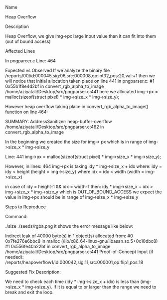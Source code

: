 
Name

Heap Overflow

Description

Heap Overflow, we give img->px large input value than it can fit into them (out of bound access)

Affected Lines

In pngparcer.c Line: 464

Expected vs Observed If we analyze the binary file /reports/00/id:000045,sig:06,src:000008,op:int32,pos:20,val:+1 then we will notice that initial allocation taken place on line 441 in pngparser.c: #1 0x55b1f8e4d2bf in convert_rgb_alpha_to_image /home/aziyatali/Desktop/src/pngparser.c:441 here we allocated img->px = malloc(sizeof(struct pixel) * img->size_x * img->size_y);

However heap overflow taking place in convert_rgb_alpha_to_image() function on line 464:

SUMMARY: AddressSanitizer: heap-buffer-overflow /home/aziyatali/Desktop/src/pngparser.c:462 in convert_rgb_alpha_to_image

In the beginning we created the size for img-> px which is in range of img->size_x * img->size_y

Line: 441 img->px = malloc(sizeof(struct pixel) * img->size_x * img->size_y);

However, in lines: 464 img->px is taking idy * img->size_x + idx where: idy = idy < height (height = img->size_y) where idx = idx < width (width = img->size_x)

in case of idy = height-1 && idx = width-1  then:
		idy * img->size_x + idx > img->size_x * img->size_y
which is OUT_OF_BOUND_ACCESS
we expect the value in img->px should be in range of img->size_x * img->size_y

Steps to Reproduce

Command:

./size ./seeds/rgba.png it shows the error message like below:

Indirect leak of 40000 byte(s) in 1 object(s) allocated from:
#0 0x7fe276e6bbc8 in malloc (/lib/x86_64-linux-gnu/libasan.so.5+0x10dbc8)
#1 0x556fe40a22bf in convert_rgb_alpha_to_image /home/aziyatali/Desktop/src/pngparser.c:441
Proof-of-Concept Input (if needed): /reports/heapoverflow1/id:000042,sig:11,src:000001,op:flip1,pos:18

Suggested Fix Description:

We need to check each time (idy * img->size_x + idx) is less than (img->size_x * img->size_y). If it is equal to or larger than the range we need to break and exit the loop.
